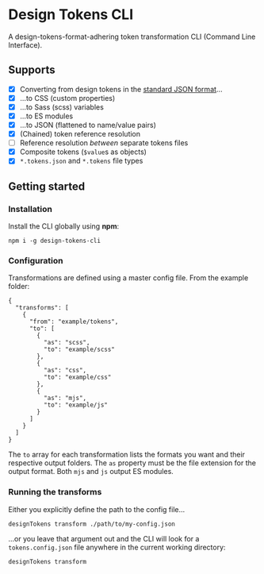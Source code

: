 # Design Tokens CLI

A design-tokens-format-adhering token transformation CLI (Command Line Interface).

## Supports

- [x] Converting from design tokens in the [standard JSON format](https://design-tokens.github.io/community-group/format/)... 
- [x] ...to CSS (custom properties)
- [x] ...to Sass (scss) variables 
- [x] ...to ES modules
- [x] ...to JSON (flattened to name/value pairs)
- [x] (Chained) token reference resolution
- [ ] Reference resolution _between_ separate tokens files
- [x] Composite tokens (`$value`s as objects)
- [x] `*.tokens.json` and `*.tokens` file types

## Getting started

### Installation

Install the CLI globally using **npm**:

```
npm i -g design-tokens-cli
```

### Configuration

Transformations are defined using a master config file. From the example folder: 

```
{
  "transforms": [
    {
      "from": "example/tokens",
      "to": [
        {
          "as": "scss",
          "to": "example/scss"
        },
        {
          "as": "css",
          "to": "example/css"
        },
        {
          "as": "mjs",
          "to": "example/js"
        }      
      ]
    }
  ]
}
```

The `to` array for each transformation lists the formats you want and their respective output folders. The `as` property must be the file extension for the output format. Both `mjs` and `js` output ES modules.

### Running the transforms

Either you explicitly define the path to the config file&hellip;

```
designTokens transform ./path/to/my-config.json
```

&hellip;or you leave that argument out and the CLI will look for a `tokens.config.json` file anywhere in the current working directory:

```
designTokens transform
```

